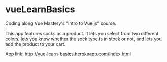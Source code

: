 # vueLearnBasics
Coding along Vue Mastery's "Intro to Vue.js" course.

This app features socks as a product. It lets you select from two different colors, lets you know whether the sock type is in stock or not, and lets you add the product to your cart.

App link: http://vue-learn-basics.herokuapp.com/index.html
